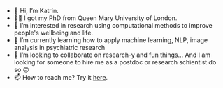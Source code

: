 - 👋  Hi, I’m Katrin.
- 👩‍🎓  I got my PhD from Queen Mary University of London. 
- 👀  I’m interested in research using computational methods to improve people's wellbeing and life.
- 🌱  I’m currently learning how to apply machine learning, NLP, image analysis in psychiatric research
- 💞️  I’m looking to collaborate on research-y and fun things... And I am looking for someone to hire me as a postdoc or research schientist do so 🙃
- 📫  How to reach me? Try it [here](https://miezelkat.github.io).

<!---
MiezelKat/MiezelKat is a ✨ special ✨ repository because its `README.md` (this file) appears on your GitHub profile.
You can click the Preview link to take a look at your changes.
--->
